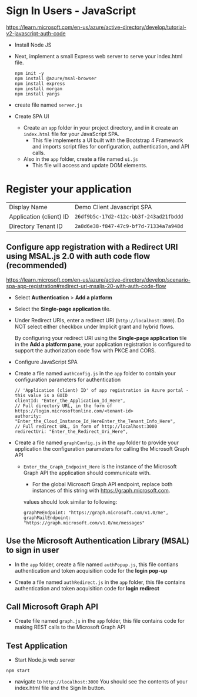 # Sign In Users - JavaScript

<https://learn.microsoft.com/en-us/azure/active-directory/develop/tutorial-v2-javascript-auth-code>

- Install Node JS
- Next, implement a small Express web server to serve your index.html file.

    ```
    npm init -y
    npm install @azure/msal-browser
    npm install express
    npm install morgan
    npm install yargs
    ```

- create file named `server.js`
- Create SPA UI
  - Create an `app` folder in your project directory, and in it create an `index.html` file for your JavaScript SPA. 
    - This file implements a UI built with the Bootstrap 4 Framework and imports script files for configuration, authentication, and API calls.
  - Also in the `app` folder, create a file named `ui.js`
    - This file will access and update DOM elements.

# Register your application

| | |
|-|-|
| Display Name | Demo Client Javascript SPA | 
| Application (client) ID | `26df9b5c-17d2-412c-bb3f-243ad21fbddd` |
| Directory Tenant ID | `2a8d6e38-f847-47c9-bf7d-71334a7a948d` | 

## Configure app registration with a Redirect URI using MSAL.js 2.0 with auth code flow (recommended)
<https://learn.microsoft.com/en-us/azure/active-directory/develop/scenario-spa-app-registration#redirect-uri-msaljs-20-with-auth-code-flow>

- Select __Authentication__ > __Add a platform__
- Select the __Single-page application__ tile.
- Under Redirect URIs, enter a redirect URI (`http://localhost:3000`). Do NOT select either checkbox under Implicit grant and hybrid flows.

  By configuring your redirect URI using the __Single-page application__ tile in the __Add a platform pane__, your application registration is configured to support the authorization code flow with PKCE and CORS.

- Configure  JavaScript SPA
- Create a file named `authConfig.js` in the `app` folder to contain your configuration parameters for authentication
  ```
  // 'Application (client) ID' of app registration in Azure portal - this value is a GUID
  clientId: "Enter_the_Application_Id_Here",
  // Full directory URL, in the form of https://login.microsoftonline.com/<tenant-id>
  authority: "Enter_the_Cloud_Instance_Id_HereEnter_the_Tenant_Info_Here",
  // Full redirect URL, in form of http://localhost:3000
  redirectUri: "Enter_the_Redirect_Uri_Here",
  ```

- Create a file named `graphConfig.js` in the `app` folder to provide your application the configuration parameters for calling the Microsoft Graph API

  - `Enter_the_Graph_Endpoint_Here` is the instance of the Microsoft Graph API the application should communicate with.
    - For the global Microsoft Graph API endpoint, replace both instances of this string with https://graph.microsoft.com.

    values should look similar to following: 
    ```
    graphMeEndpoint: "https://graph.microsoft.com/v1.0/me",
    graphMailEndpoint: "https://graph.microsoft.com/v1.0/me/messages"
    ```

## Use the Microsoft Authentication Library (MSAL) to sign in user

- In the `app` folder, create a file named `authPopup.js`, this file contians authentication and token acquisition code for the __login pop-up__

- Create a file named `authRedirect.js` in the `app` folder, this file contains authentication and token acquisition code for __login redirect__

## Call Microsoft Graph API

- Create file named `graph.js` in the `app` folder, this file contains code for making REST calls to the Microsoft Graph API

## Test Application

- Start Node.js web server
```
npm start
```

- navigate to `http://localhost:3000` You should see the contents of your index.html file and the Sign In button.


